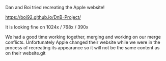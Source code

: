 Dan and Boi tried recreating the Apple website!

https://boi92.github.io/DnB-Project/

It is looking fine on 1024x / 768x / 390x 

We had a good time working together, merging and working on our merge conflicts.
Unfortunately Apple changed their website while we were in the process of recreating its appearance so it will not be the same content as on their website.git 